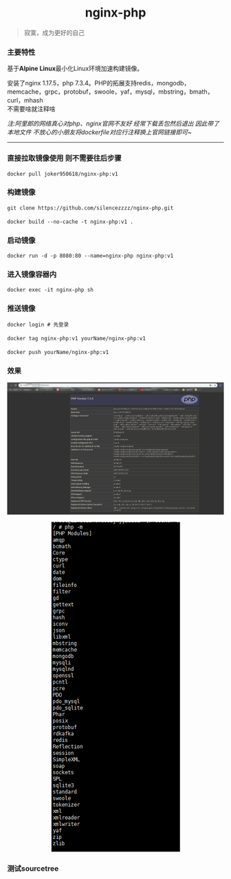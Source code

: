 <h1 align="center">nginx-php</h1>

> 寂寞，成为更好的自己

### 主要特性

基于**Alpine Linux**最小化Linux环境加速构建镜像。

安装了nginx 1.17.5，php 7.3.4。PHP的拓展支持redis，mongodb，memcache，grpc，protobuf，swoole，yaf，mysql，mbstring，bmath，curl，mhash  
不需要啥就注释啥

*注:阿里郎的网络真心对php、nginx官网不友好  经常下载丢包然后退出  因此带了本地文件  不放心的小朋友将dockerfile对应行注释换上官网链接即可~*


***

### 直接拉取镜像使用  则不需要往后步骤
```
docker pull joker950618/nginx-php:v1
```

### 构建镜像
``` 
git clone https://github.com/silencezzzz/nginx-php.git

docker build --no-cache -t nginx-php:v1 .
```
### 启动镜像
```
docker run -d -p 8080:80 --name=nginx-php nginx-php:v1
```
### 进入镜像容器内
```
docker exec -it nginx-php sh
```
### 推送镜像
```
docker login # 先登录

docker tag nginx-php:v1 yourName/nginx-php:v1

docker push yourName/nginx-php:v1
```
### 效果
<p align="center"><img src="https://raw.githubusercontent.com/silencezzzz/img/master/php7.3.4-nginx.jpg"></p>
<p align="center"><img src="https://raw.githubusercontent.com/silencezzzz/img/master/phpkuozhan.jpg"></p>

### 测试sourcetree





